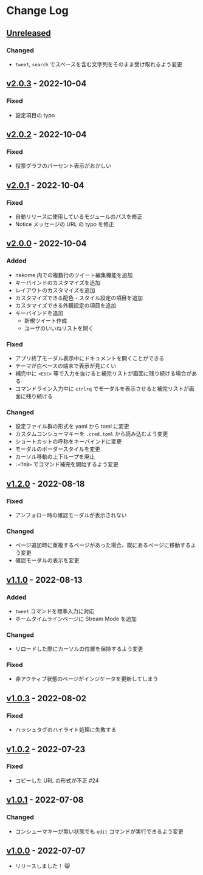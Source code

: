 # Change Log

## [Unreleased]

### Changed

- `tweet`, `search` でスペースを含む文字列をそのまま受け取れるよう変更

## [v2.0.3] - 2022-10-04

### Fixed

- 設定項目の typo

## [v2.0.2] - 2022-10-04

### Fixed

- 投票グラフのパーセント表示がおかしい

## [v2.0.1] - 2022-10-04

### Fixed

- 自動リリースに使用しているモジュールのパスを修正
- Notice メッセージの URL の typo を修正

## [v2.0.0] - 2022-10-04

### Added

- nekome 内での複数行のツイート編集機能を追加
- キーバインドのカスタマイズを追加
- レイアウトのカスタマイズを追加
- カスタマイズできる配色・スタイル設定の項目を追加
- カスタマイズできる外観設定の項目を追加
- キーバインドを追加
  - 新規ツイート作成
  - ユーザのいいねリストを開く

### Fixed

- アプリ終了モーダル表示中にドキュメントを開くことができる
- テーマが白ベースの端末で表示が見にくい
- 補完中に `<ESC>` 等で入力を抜けると補完リストが画面に残り続ける場合がある
- コマンドライン入力中に `ctrl+q` でモーダルを表示させると補完リストが画面に残り続ける

### Changed

- 設定ファイル群の形式を yaml から toml に変更
- カスタムコンシューマキーを `.cred.toml` から読み込むよう変更
- ショートカットの呼称をキーバインドに変更
- モーダルのボーダースタイルを変更
- カーソル移動の上下ループを廃止
- `:<TAB>` でコマンド補完を開始するよう変更

## [v1.2.0] - 2022-08-18

### Fixed

- アンフォロー時の確認モーダルが表示されない

### Changed

- ページ追加時に重複するページがあった場合、既にあるページに移動するよう変更
- 確認モーダルの表示を変更

## [v1.1.0] - 2022-08-13

### Added

- `tweet` コマンドを標準入力に対応
- ホームタイムラインページに Stream Mode を追加

### Changed

- リロードした際にカーソルの位置を保持するよう変更

### Fixed

- 非アクティブ状態のページがインジケータを更新してしまう

## [v1.0.3] - 2022-08-02

### Fixed

- ハッシュタグのハイライト処理に失敗する

## [v1.0.2] - 2022-07-23

### Fixed

- コピーした URL の形式が不正 #24

## [v1.0.1] - 2022-07-08

### Changed

- コンシューマキーが無い状態でも `edit` コマンドが実行できるよう変更

## [v1.0.0] - 2022-07-07

- リリースしました！ 😸

[unreleased]: https://github.com/arrow2nd/nekome/compare/v2.0.3...HEAD
[v2.0.3]: https://github.com/arrow2nd/nekome/compare/v2.0.2...v2.0.3
[v2.0.2]: https://github.com/arrow2nd/nekome/compare/v2.0.1...v2.0.2
[v2.0.1]: https://github.com/arrow2nd/nekome/compare/v2.0.0...v2.0.1
[v2.0.0]: https://github.com/arrow2nd/nekome/compare/v1.1.0...v2.0.0
[v1.2.0]: https://github.com/arrow2nd/nekome/compare/v1.1.0...v1.2.0
[v1.1.0]: https://github.com/arrow2nd/nekome/compare/v1.0.3...v1.1.0
[v1.0.3]: https://github.com/arrow2nd/nekome/compare/v1.0.2...v1.0.3
[v1.0.2]: https://github.com/arrow2nd/nekome/compare/v1.0.1...v1.0.2
[v1.0.1]: https://github.com/arrow2nd/nekome/compare/v1.0.0...v1.0.1
[v1.0.0]: https://github.com/arrow2nd/nekome/compare/v0.0.0...v1.0.0

